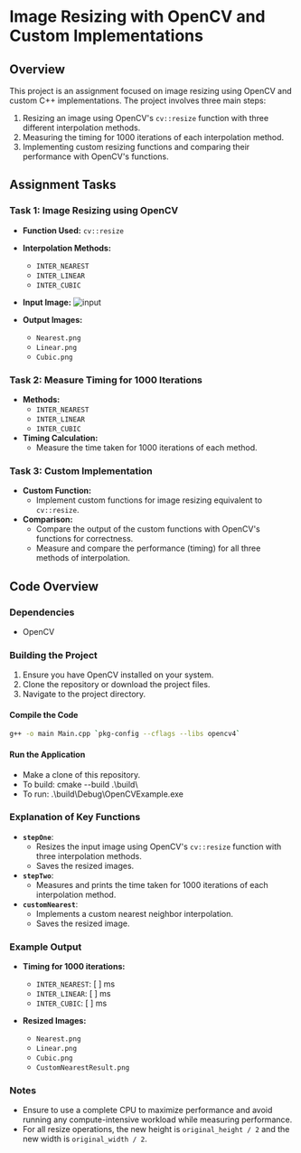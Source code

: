 
# Image Resizing with OpenCV and Custom Implementations

## Overview

This project is an assignment focused on image resizing using OpenCV and custom C++ implementations. The project involves three main steps:
1. Resizing an image using OpenCV's `cv::resize` function with three different interpolation methods.
2. Measuring the timing for 1000 iterations of each interpolation method.
3. Implementing custom resizing functions and comparing their performance with OpenCV's functions.

## Assignment Tasks

### Task 1: Image Resizing using OpenCV

- **Function Used:** `cv::resize`
- **Interpolation Methods:**
  - `INTER_NEAREST`
  - `INTER_LINEAR`
  - `INTER_CUBIC`
- **Input Image:** ![input](https://github.com/Puru-Singh/Embedded-ML-Assignment/assets/81344325/88be746a-829d-40b1-815f-24be0595e3e6)

- **Output Images:**
  - `Nearest.png`
  - `Linear.png`
  - `Cubic.png`

### Task 2: Measure Timing for 1000 Iterations

- **Methods:**
  - `INTER_NEAREST`
  - `INTER_LINEAR`
  - `INTER_CUBIC`
- **Timing Calculation:**
  - Measure the time taken for 1000 iterations of each method.

### Task 3: Custom Implementation

- **Custom Function:**
  - Implement custom functions for image resizing equivalent to `cv::resize`.
- **Comparison:**
  - Compare the output of the custom functions with OpenCV's functions for correctness.
  - Measure and compare the performance (timing) for all three methods of interpolation.

## Code Overview

### Dependencies

- OpenCV

### Building the Project

1. Ensure you have OpenCV installed on your system.
2. Clone the repository or download the project files.
3. Navigate to the project directory.

#### Compile the Code

```bash
g++ -o main Main.cpp `pkg-config --cflags --libs opencv4`
```

#### Run the Application

- Make a clone of this repository.
- To build: cmake --build .\build\
- To run: .\build\Debug\OpenCVExample.exe

### Explanation of Key Functions

- **`stepOne`**:
  - Resizes the input image using OpenCV's `cv::resize` function with three interpolation methods.
  - Saves the resized images.
- **`stepTwo`**:
  - Measures and prints the time taken for 1000 iterations of each interpolation method.
- **`customNearest`**:
  - Implements a custom nearest neighbor interpolation.
  - Saves the resized image.
  
### Example Output

- **Timing for 1000 iterations:**
  - `INTER_NEAREST`: [ ] ms
  - `INTER_LINEAR`: [ ] ms
  - `INTER_CUBIC`: [ ] ms

- **Resized Images:**
  - `Nearest.png`
  - `Linear.png`
  - `Cubic.png`
  - `CustomNearestResult.png`

### Notes

- Ensure to use a complete CPU to maximize performance and avoid running any compute-intensive workload while measuring performance.
- For all resize operations, the new height is `original_height / 2` and the new width is `original_width / 2`.


